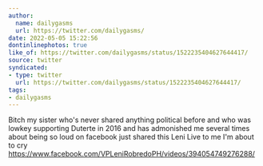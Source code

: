 ```yaml
---
author:
  name: dailygasms
  url: https://twitter.com/dailygasms/
date: 2022-05-05 15:22:56
dontinlinephotos: true
like_of: https://twitter.com/dailygasms/status/1522235404627644417/
source: twitter
syndicated:
- type: twitter
  url: https://twitter.com/dailygasms/status/1522235404627644417/
tags:
- dailygasms
---
```


Bitch my sister who's never shared anything political before and who was lowkey supporting Duterte in 2016 and has admonished me several times about being so loud on facebook just shared this Leni Live to me I'm about to cry https://www.facebook.com/VPLeniRobredoPH/videos/394054749276288/